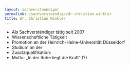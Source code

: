 ```yaml
---
layout: sachverstaendiger
permalink: /sachverstaendige/dr-christian-winkler
title: Dr. Christian Winkler
---
```


- Als Sachverständiger tätig seit 2007
- Wissenschaftliche Tätigkeit
- Promotion an der Heinrich-Heine-Universität Düsseldorf
- Studium  an der
- Zusatzqualifikation:
- Motto: „In der Ruhe liegt die Kraft“ (?)
